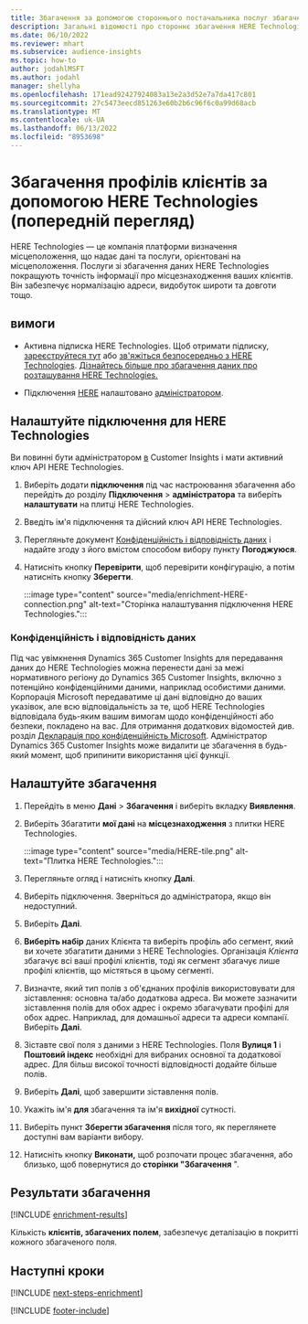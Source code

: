```yaml
---
title: Збагачення за допомогою стороннього постачальника послуг збагачення HERE Technologies
description: Загальні відомості про стороннє збагачення HERE Technologies.
ms.date: 06/10/2022
ms.reviewer: mhart
ms.subservice: audience-insights
ms.topic: how-to
author: jodahlMSFT
ms.author: jodahl
manager: shellyha
ms.openlocfilehash: 171ead92427924083a13e2a3d52e7a7da417c801
ms.sourcegitcommit: 27c5473eecd851263e60b2b6c96f6c0a99d68acb
ms.translationtype: MT
ms.contentlocale: uk-UA
ms.lasthandoff: 06/13/2022
ms.locfileid: "8953698"
---
```

# <a name="enrichment-of-customer-profiles-with-here-technologies-preview"></a>Збагачення профілів клієнтів за допомогою HERE Technologies (попередній перегляд)

HERE Technologies — це компанія платформи визначення місцеположення, що надає дані та послуги, орієнтовані на місцеположення. Послуги зі збагачення даних HERE Technologies покращують точність інформації про місцезнаходження ваших клієнтів. Він забезпечує нормалізацію адреси, видобуток широти та довготи тощо.

## <a name="prerequisites"></a>вимоги

- Активна підписка HERE Technologies. Щоб отримати підписку, [зареєструйтеся тут](https://developer.here.com/sign-up?utm_medium=referral&utm_source=Microsoft-Dynamics-CI&create=Freemium-Basic) або [зв'яжіться безпосередньо з HERE Technologies](https://developer.here.com/help?utm_medium=referral&utm_source=Microsoft-Dynamics-CI#how-can-we-help-you). [Дізнайтесь більше про збагачення даних про розташування HERE Technologies.](https://developer.here.com/location-enrichment?cid=Dev-MicrosoftDynamics-DB-0-Dev-&utm_source=MicrosoftDynamics&utm_medium=referral&utm_campaign=Online_Dev_ReferralMicrosoft)

- Підключення [HERE](connections.md) налаштовано [адміністратором](#configure-the-connection-for-here-technologies).

## <a name="configure-the-connection-for-here-technologies"></a>Налаштуйте підключення для HERE Technologies

Ви повинні бути адміністратором [в](permissions.md#admin) Customer Insights і мати активний ключ API HERE Technologies.

1. Виберіть додати **підключення** під час настроювання збагачення або перейдіть до розділу **Підключення** > **адміністратора** та виберіть **налаштувати** на плитці HERE Technologies.

1. Введіть ім'я підключення та дійсний ключ API HERE Technologies.

1. Перегляньте документ [Конфіденційність і відповідність даних](#data-privacy-and-compliance) і надайте згоду з його вмістом способом вибору пункту **Погоджуюся**.

1. Натисніть кнопку **Перевірити**, щоб перевірити конфігурацію, а потім натисніть кнопку **Зберегти**.

   :::image type="content" source="media/enrichment-HERE-connection.png" alt-text="Сторінка налаштування підключення HERE Technologies.":::

### <a name="data-privacy-and-compliance"></a>Конфіденційність і відповідність даних

Під час увімкнення Dynamics 365 Customer Insights для передавання даних до HERE Technologies можна перенести дані за межі нормативного регіону до Dynamics 365 Customer Insights, включно з потенційно конфіденційними даними, наприклад особистими даними. Корпорація Microsoft передаватиме ці дані відповідно до ваших указівок, але всю відповідальність за те, щоб HERE Technologies відповідала будь-яким вашим вимогам щодо конфіденційності або безпеки, покладено на вас. Для отримання додаткових відомостей див. розділ [Декларація про конфіденційність Microsoft](https://go.microsoft.com/fwlink/?linkid=396732).
Адміністратор Dynamics 365 Customer Insights може видалити це збагачення в будь-який момент, щоб припинити використання цієї функції.

## <a name="configure-the-enrichment"></a>Налаштуйте збагачення

1. Перейдіть в меню **Дані** > **Збагачення** і виберіть вкладку **Виявлення**.

1. Виберіть Збагатити **мої дані** на **місцезнаходження** з плитки HERE Technologies.

   :::image type="content" source="media/HERE-tile.png" alt-text="Плитка HERE Technologies.":::

1. Перегляньте огляд і натисніть кнопку **Далі**.

1. Виберіть підключення. Зверніться до адміністратора, якщо він недоступний.

1. Виберіть **Далі**.

1. **Виберіть набір** даних Клієнта та виберіть профіль або сегмент, який ви хочете збагатити даними з HERE Technologies. Організація *Клієнта* збагачує всі ваші профілі клієнтів, тоді як сегмент збагачує лише профілі клієнтів, що містяться в цьому сегменті.

1. Визначте, який тип полів з об'єднаних профілів використовувати для зіставлення: основна та/або додаткова адреса. Ви можете зазначити зіставлення полів для обох адрес і окремо збагачувати профілі для обох адрес. Наприклад, для домашньої адреси та адреси компанії. Виберіть **Далі**.

1. Зіставте свої поля з даними з HERE Technologies. Поля **Вулиця 1** і **Поштовий індекс** необхідні для вибраних основної та додаткової адрес. Для більш високої точності відповідності додайте більше полів.

1. Виберіть **Далі**, щоб завершити зіставлення полів.

1. Укажіть ім'я **для** збагачення та ім'я **вихідної** сутності.

1. Виберіть пункт **Зберегти збагачення** після того, як переглянете доступні вам варіанти вибору.

1. Натисніть кнопку **Виконати,** щоб розпочати процес збагачення, або близько, щоб повернутися до **сторінки "Збагачення** ".

## <a name="enrichment-results"></a>Результати збагачення

[!INCLUDE [enrichment-results](includes/enrichment-results.md)]

Кількість **клієнтів, збагачених полем**, забезпечує деталізацію в покритті кожного збагаченого поля.

## <a name="next-steps"></a>Наступні кроки

[!INCLUDE [next-steps-enrichment](includes/next-steps-enrichment.md)]

[!INCLUDE [footer-include](includes/footer-banner.md)]
